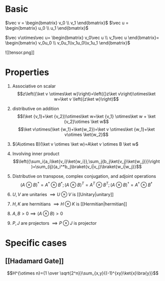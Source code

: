 # Basic
$\vec v = \begin{bmatrix} v_0 \\ v_1 \end{bmatrix}$
$\vec u = \begin{bmatrix} u_0 \\ u_1 \end{bmatrix}$

$\vec v\otimes\vec u= \begin{bmatrix} v_0\vec u \\ v_1\vec u \end{bmatrix}= \begin{bmatrix} v_0u_0 \\ v_0u_1\\v_1u_0\\v_1u_1 \end{bmatrix}$

![[tensor.png]]

# Properties

1. Associative on scalar
	$$z\left({\ket v \otimes\ket w}\right)=\left({}z\ket v\right)\otimes\ket w=\ket v \left({z\ket w}\right)$$
			
1. distributive on addition
	$$(\ket {v_1}+\ket {v_2})\otimes\ket w=\ket {v_1} \otimes\ket w + \ket {v_2}\otimes \ket w$$
	$$\ket v\otimes(\ket {w_1}+\ket{w_2})=\ket v \otimes\ket {w_1}+\ket v\otimes \ket{w_2}$$
	
3. $(A\otimes B)(\ket v \otimes \ket w)=A\ket v \otimes B \ket w$
4. Involving inner product
	$$\left({\sum_i{a_i\ket{v_i}\ket{w_i}},\sum_j{b_j\ket{v_j}\ket{w_j}}}\right)=\sum_{ij}{a_i^*b_j\braket{v_i|v_j}\braket{w_i|w_j}}$$
	
5. Distributive on transpose, complex conjugation, and adjoint operations
	$$(A\otimes B)^*=A^*\otimes B^*;(A\otimes B)^T=A^T\otimes B^T; (A\otimes B)^\dagger=A^\dagger\otimes B^\dagger$$
	
6. $U,V$ are unitaries $\implies U\otimes V$ is [[Unitary|unitary]]
7. $H, K$ are hermitians $\implies H\otimes K$ is [[Hermitian|hermitian]]
8. $A, B>0 \implies (A\otimes B)>0$ 
9. $P, J$ are projectors $\implies P\otimes J$ is projector

# Specific cases
## [[Hadamard Gate]]
$$H^{\otimes n}={1 \over \sqrt{2^n}}\sum_{x,y}{(-1)^{xy}\ket{x}\bra{y}}$$
